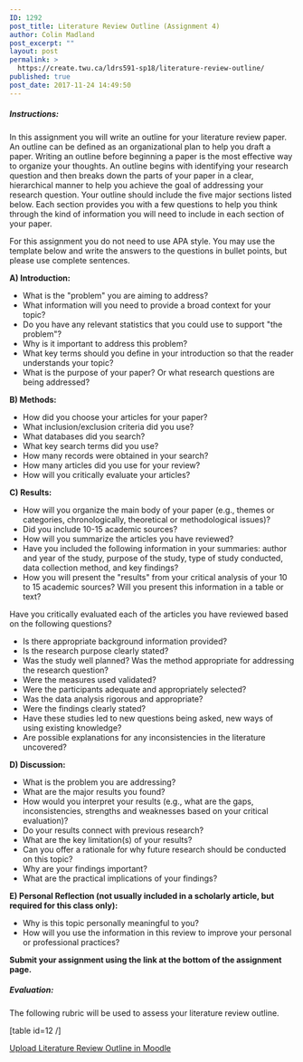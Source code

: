 ```yaml
---
ID: 1292
post_title: Literature Review Outline (Assignment 4)
author: Colin Madland
post_excerpt: ""
layout: post
permalink: >
  https://create.twu.ca/ldrs591-sp18/literature-review-outline/
published: true
post_date: 2017-11-24 14:49:50
---
```

<h5>Instructions:</h5>

In this assignment you will write an outline for your literature review paper. An outline can be defined as an organizational plan to help you draft a paper. Writing an outline before beginning a paper is the most effective way to organize your thoughts. An outline begins with identifying your research question and then breaks down the parts of your paper in a clear, hierarchical manner to help you achieve the goal of addressing your research question. Your outline should include the five major sections listed below. Each section provides you with a few questions to help you think through the kind of information you will need to include in each section of your paper.

For this assignment you do not need to use APA style. You may use the template below and write the answers to the questions in bullet points, but please use complete sentences.

<strong>A) Introduction:</strong>

<ul>
    <li>What is the "problem" you are aiming to address?</li>
    <li>What information will you need to provide a broad context for your topic?</li>
    <li>Do you have any relevant statistics that you could use to support "the problem"?</li>
    <li>Why is it important to address this problem?</li>
    <li>What key terms should you define in your introduction so that the reader understands your topic?</li>
    <li>What is the purpose of your paper? Or what research questions are being addressed?</li>
</ul>

<strong>B) Methods:</strong>

<ul>
    <li>How did you choose your articles for your paper?</li>
    <li>What inclusion/exclusion criteria did you use?</li>
    <li>What databases did you search?</li>
    <li>What key search terms did you use?</li>
    <li>How many records were obtained in your search?</li>
    <li>How many articles did you use for your review?</li>
    <li>How will you critically evaluate your articles?</li>
</ul>

<strong>C) Results:</strong>

<ul>
    <li>How will you organize the main body of your paper (e.g., themes or categories, chronologically, theoretical or methodological issues)?</li>
    <li>Did you include 10-15 academic sources?</li>
    <li>How will you summarize the articles you have reviewed?</li>
    <li>Have you included the following information in your summaries: author and year of the study, purpose of the study, type of study conducted, data collection method, and key findings?</li>
    <li>How you will present the "results" from your critical analysis of your 10 to 15 academic sources? Will you present this information in a table or text?</li>
</ul>

Have you critically evaluated each of the articles you have reviewed based on the following questions?

<ul>
    <li>Is there appropriate background information provided?</li>
    <li>Is the research purpose clearly stated?</li>
    <li>Was the study well planned? Was the method appropriate for addressing the research question?</li>
    <li>Were the measures used validated?</li>
    <li>Were the participants adequate and appropriately selected?</li>
    <li>Was the data analysis rigorous and appropriate?</li>
    <li>Were the findings clearly stated?</li>
    <li>Have these studies led to new questions being asked, new ways of using existing knowledge?</li>
    <li>Are possible explanations for any inconsistencies in the literature uncovered?</li>
</ul>

<strong>D) Discussion:</strong>

<ul>
    <li>What is the problem you are addressing?</li>
    <li>What are the major results you found?</li>
    <li>How would you interpret your results (e.g., what are the gaps, inconsistencies, strengths and weaknesses based on your critical evaluation)?</li>
    <li>Do your results connect with previous research?</li>
    <li>What are the key limitation(s) of your results?</li>
    <li>Can you offer a rationale for why future research should be conducted on this topic?</li>
    <li>Why are your findings important?</li>
    <li>What are the practical implications of your findings?</li>
</ul>

<strong>E) Personal Reflection (not usually included in a scholarly article, but required for this class only):</strong>

<ul>
    <li>Why is this topic personally meaningful to you?</li>
    <li>How will you use the information in this review to improve your personal or professional practices?</li>
</ul>

<strong>Submit your assignment using the link at the bottom of the assignment page.</strong>

<h5>Evaluation:</h5>

The following rubric will be used to assess your literature review outline.

[table id=12 /]

<!--themify_builder_static--><a href="https://learn.twu.ca/mod/assign/view.php?id=47835" > Upload Literature Review Outline in Moodle </a><!--/themify_builder_static-->